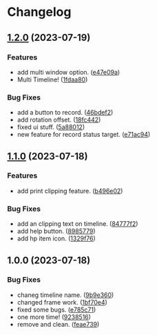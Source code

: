 # Changelog

## [1.2.0](https://github.com/ArchiDog1998/ActionTimelineEx/compare/v1.1.0...v1.2.0) (2023-07-19)


### Features

* add multi window option. ([e47e09a](https://github.com/ArchiDog1998/ActionTimelineEx/commit/e47e09a4915ae22e299aae66b3c2fbfb419dce3a))
* Multi Timeline! ([1fdaa80](https://github.com/ArchiDog1998/ActionTimelineEx/commit/1fdaa80706466ab33812082eb2d725c9a1e7e340))


### Bug Fixes

* add a button to record. ([46bdef2](https://github.com/ArchiDog1998/ActionTimelineEx/commit/46bdef24a4d3b881a01d580168553fc3cbae2f9a))
* add rotation offset. ([18fc442](https://github.com/ArchiDog1998/ActionTimelineEx/commit/18fc442f713cba0f98a1d8712ea80b2dff2566d6))
* fixed ui stuff. ([5a88012](https://github.com/ArchiDog1998/ActionTimelineEx/commit/5a8801246aca058335ee5dea60b807861e3c6a24))
* new feature for record status target. ([e71ac94](https://github.com/ArchiDog1998/ActionTimelineEx/commit/e71ac94438ef44952662fe76ba69bf734b70aefa))

## [1.1.0](https://github.com/ArchiDog1998/ActionTimelineEx/compare/v1.0.0...v1.1.0) (2023-07-18)


### Features

* add print clipping feature. ([b496e02](https://github.com/ArchiDog1998/ActionTimelineEx/commit/b496e029609cb32e1cb5241519d5fa01a7e7e0ca))


### Bug Fixes

* add an clipping text on timeline. ([84777f2](https://github.com/ArchiDog1998/ActionTimelineEx/commit/84777f2401d1037e1989c13fae6ad85a582d2494))
* add help button. ([8985779](https://github.com/ArchiDog1998/ActionTimelineEx/commit/898577951f462f63a48605447c36d2f7b33fc579))
* add hp item icon. ([1329f76](https://github.com/ArchiDog1998/ActionTimelineEx/commit/1329f762c6fb073f24c566a10b7cc72dacde1673))

## 1.0.0 (2023-07-18)


### Bug Fixes

* chaneg timeline name. ([9b9e360](https://github.com/ArchiDog1998/ActionTimelineEx/commit/9b9e360f145fde0cfe926c0e5046fbd5958b9060))
* changed frame work. ([1bf70e4](https://github.com/ArchiDog1998/ActionTimelineEx/commit/1bf70e41241e91e0912d8f0cd161b4129da2f137))
* fixed some bugs. ([e785c71](https://github.com/ArchiDog1998/ActionTimelineEx/commit/e785c71e78da5ba924cfaefc3ebd911450116df4))
* one more time! ([9238516](https://github.com/ArchiDog1998/ActionTimelineEx/commit/9238516edde0587814f3cffe18097f589161e6dc))
* remove and clean. ([feae739](https://github.com/ArchiDog1998/ActionTimelineEx/commit/feae7390a4860ced19fd0b3ad50be1c4f42140c8))
